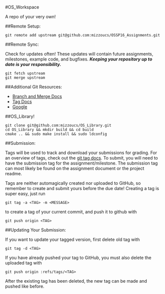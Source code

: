 #OS_Workspace

A repo of your very own!

##Remote Setup:

	git remote add upstream git@github.com:mizzoucs/OSSP16_Assignments.git

##Remote Sync:

Check for updates often! These updates will contain future assignments, milestones, example code, and bugfixes. **_Keeping your repository up to date is your responsibility._**

	git fetch upstream
	git merge upstream

##Additional Git Resources:

* [Branch and Merge Docs](https://git-scm.com/book/en/v2/Git-Branching-Basic-Branching-and-Merging)
* [Tag Docs](https://git-scm.com/book/en/v2/Git-Basics-Tagging)
* [Google](https://google.com)

##OS_Library!

	git clone git@github.com:mizzoucs/OS_Library.git
	cd OS_Library && mkdir build && cd build
	cmake .. && sudo make install && sudo ldconfig

##Submission:

Tags will be used to track and download your submissions for grading. For an overview of tags, check out the [git tag docs](https://git-scm.com/book/en/v2/Git-Basics-Tagging). To submit, you will need to have the submission tag for the assignment/milestone. The submission tag can most likely be found on the assignment document or the project readme.

Tags are neither automagically created nor uploaded to GitHub, so remember to create and submit yours before the due date! Creating a tag is super easy, just run

	git tag -a <TAG> -m <MESSAGE>

to create a tag of your current commit, and push it to github with

	git push origin <TAG>
	
##Updating Your Submission:

If you want to update your tagged version, first delete old tag with

	git tag -d <TAG>
	
If you have already pushed your tag to GitHub, you must also delete the uploaded tag with

	git push origin :refs/tags/<TAG>
	
After the existing tag has been deleted, the new tag can be made and pushed like before.